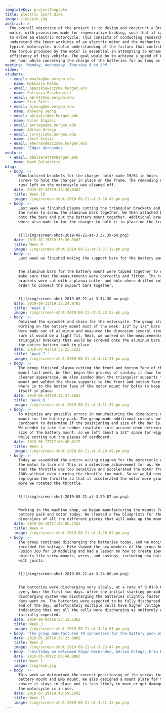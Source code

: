 ```yaml
---
templateKey: projectTemplate
title: Electric Sport Bike
image: /img/esb.jpg
abstract: >-
  The overall objective of the project is to design and construct a Brushless DC
  motor, with provisions made for regenerative braking, such that it can be used
  to drive an electric motorcycle. ​This consists of conducting research to
  understand the inner workings of an electric motor and the mechanics of a
  typical motorcycle. A solid understanding of the factors that contribute to
  the torque produced by the motor is essential in attempting to enhance the
  efficiency of this vehicle. The goal would be to achieve a speed of 80 miles
  per hour while conserving the charge of the batteries for as long as possible.
meeting: 'Monday, Wednesday, Thursday 9 to 3PM '
video: ''
students:
  - email: mmalko@me.bergen.edu
    name: Mykhailo Malko
  - email: ppaszkiewicz@me.bergen.edu
    name: Patrycja Paszkiewicz
  - email: ebrett@me.bergen.edu
    name: Erin Brett
  - email: ajeong@me.bergen.edu
    name: Ahyeong Jeong
  - email: uelqaisi@me.bergen.edu
    name: Uslan Elqaisi
  - email: aortega@me.bergen.edu
    name: Adrian Ortega
  - email: jsrejic@me.bergen.edu
    name: Jemil Srejic
  - email: ehernandez12@me.bergen.edu
    name: 'Edgar Hernandez '
mentors:
  - email: mbalzarette@bergen.edu
    name: Mark Balzarette
blog:
  - body: >-
      Manufactured brackets for the charger hold/ made 19/64 in holes for m6
      screws to hold the charger in place on the frame. The remanding debris and
      rust left on the motorcycle was cleaned off.
    date: 2019-07-22T19:38:30.636Z
    title: Week 10
    image: /img/screen-shot-2019-08-21-at-3.39.45-pm.png
  - body: >-
      Last week we finished plasma cutting the triangular brackets and drilling
      the holes to screw the aluminum bars together. We then attached brackets
      onto the bars and put the battery mount together. Additional brackets
      where also made to for the charger to hold it in place on the frame.


      ![](/img/screen-shot-2019-08-21-at-3.37.39-pm.png)
    date: 2019-07-15T19:35:36.898Z
    title: Week 9
    image: /img/screen-shot-2019-08-21-at-3.37.12-pm.png
  - body: >-
      Last week we finished making the support bars for the battery pack


      The aluminum bars for the battery mount were tapped together to once again
      make sure that the measurements were correctly and fitted. The triangular
      brackets were cut with a plasma cutter and hole where drilled into them in
      order to connect the support bars together.


      ![](/img/screen-shot-2019-08-21-at-3.34.38-pm.png)
    date: 2019-08-21T19:33:24.978Z
    title: 'Week 8 '
    image: /img/screen-shot-2019-08-21-at-3.33.55-pm.png
  - body: >-
      Obtained the sprocket and chain for the motorcycle. The group started
      working on the battery mount most of the week. 1/2" by 1/2" bars mounts
      were made out of aluminum and measured the dimension several times to make
      sure it would be a tight fit. Next, we worked on the measurements of the
      triangular brackets that would be screwed onto the aluminum bars to hold
      the entire battery pack in place.
    date: 2019-07-01T19:32:25.522Z
    title: 'Week 7 '
    image: /img/screen-shot-2019-08-21-at-3.32.41-pm.png
  - body: >-
      The group finished plasma cutting the front and bottom face of the motor
      mount last week. We then began the process of sanding it down for a
      cleaner appearance. We also sanded down the triangular supports for the
      mount and welded the those supports to the front and bottom face. Holes
      where in to the bottom face of the motor mount for bolts to keep the motor
      itself in place.
    date: 2019-06-24T19:31:27.568Z
    title: 'Week 6 '
    image: /img/screen-shot-2019-08-21-at-3.31.39-pm.png
  - body: >-
      To minimize any possible errors in manufacturing the dimensions of the
      mount for the battery pack. The group made additional cutouts out of
      cardboard to determine if the positioning and size of the bar is accurate.
      We needed to take the rubber insulator into account when determining the
      size of the battery mount, so we left about a 1/2" space for wiggle room
      while cutting out the pieces of cardboard.
    date: 2019-06-17T17:03:46.017Z
    title: Week 5
    image: /img/screen-shot-2019-08-21-at-3.29.49-pm.png
  - body: >-
      Today we assembled the entire wiring diagram for the motorcycle and got
      the motor to turn on! This is a milestone achievement for us. We noticed
      that the throttle was too sensitive and accelerated the motor from 0% to
      100% without even turning the throttle too much. So we would need to
      reprogram the throttle so that it accelerated the motor more gradually the
      more we rotated the throttle. 


      ![](/img/screen-shot-2019-08-21-at-3.29.07-pm.png)


      Working in the machine shop, we began manufacturing the mounts for the
      battery pack and motor today. We created a few blueprints for the exact
      dimensions of all the different pieces that will make up the mount.
    date: 2019-06-10T17:02:00.735Z
    title: Week 4
    image: /img/screen-shot-2019-08-21-at-3.28.09-pm.png
  - body: >-
      The group continued discharging the batteries today, and we monitored and
      recorded the voltage. Mike showed the new members of the group how to use
      Fusion 360 for 3D modeling and had a lesson on how to create specific
      objects like screw mounts, wires, and casings, including new battery pack
      with joints.


      ![](/img/screen-shot-2019-08-21-at-3.24.06-pm.png)


      The batteries were discharging very slowly, at a rate of 0.01-0.015 volts
      every hour the first two days. After the initial starting period, the
      discharging system was discharging the batteries slightly faster as the
      days went on. The batteries were expected to be fully discharged by the
      end of the day, unfortunately multiple cells have higher voltage
      indicating that not all the cells were discharging as uniformly as we
      initially expected.
    date: 2019-06-03T16:57:12.536Z
    title: Week 3
    image: /img/screen-shot-2019-08-21-at-3.24.01-pm.png
  - body: "The group manufactured 40 connecters for the battery pack out of a large copper sheet. Upon completion of connecting all the cells together, we noticed that we had two damaged cells. Upon realization of this, we decided to take apart the battery pack and replace the two damaged cells. \r\n\n![](/img/screen-shot-2019-08-21-at-3.23.52-pm.png)\n\nWe replaced the two damaged cells with two undamaged but dead cells. For the sake of safety and consistency, we decided to charge the two dead batteries first so that all the cells in the battery pack are at the same level of charge. After charging the two batteries, we re-wired the battery pack so that it would be discharged using the heating element. We connected the batteries to the heating element of placed the heating element in a bucket of cold water and waited until the batteries dropped in voltage over the course of the next few days. As the batteries discharged, we began making cardboard cutouts of the mounts for the batteries and motor. This helps us visualize and determine exactly how we plan on mounting everything onto the motorcycle frame.  Also, a small Arduino circuit with turn LEDs was created.\n\n![](/img/screen-shot-2019-08-21-at-3.21.35-pm.png)\n\nThe cardboard cutouts were finished today and this provided a better understanding of the ideal dimensions for the mount. The battery discharging circuit was also checked, at 6.6V it was drawing 15.7A (about 100W of power)."
    date: 2019-05-28T16:37:23.080Z
    title: Week 2
    image: /img/screen-shot-2019-08-21-at-3.23.47-pm.png
  - body: "\n\nToday we welcomed Edgar Hernandez, Adrian Ortega, Erin Brett and Ben Wenberg to the project. The new group members were introduced to the motorcycle and we discussed the plans for the summer as a group. We took the initiative to clean up the motorcycle a bit and cleaned the rust off the breaks, checked inside the pistons for water damage, and put the suspension back in. Because each one of our schedules differ, we have decided that two - three people will be working together on a specific task in order to increase the amount of work being done to complete the project. Fortunately, the size of our group has doubled since last semester and we are expecting more progress to be done on the project throughout the summer.\n\n![](/img/screen-shot-2019-08-21-at-3.16.55-pm.png)\n\nA safety kill switch was purchased along with fully insulated quick-disconnect terminals, steel pipe flange and a grip throttle in order to connect the general circuit. We are currently looking for a set of tires, a chain, and a sprocket for the motorcycle, however the group is currently thinking to manufacture a custom sprocket. The battery was disassembled in order to discharge the battery cells for safety reasons. The heating element was tested with motor connected in series with it. Did not heat up the heating element. However, connecting the heating element by itself to the batteries (2S-1P, 6.6V) heated it up very quickly. It was decided to connect cells 2S-24P for discharge. 6.6V was tested, and the calculations show that the pack will be discharged in 32 hours. 9 hours a day, for three and a half days.\n\n![](/img/screen-shot-2019-08-21-at-3.19.00-pm.png)\n\nThe throttle that was purchased arrived with a couple manufacturing defects. The throttle was jamming and the wires were not extruded from the correct spot. To overcome this issue, we cut out a small hole were the wires would be pulled through and covered them with electrical tape to enable the throttle to move properly. The next thing we covered today was assembling and testing the discharging circuit. Calculations were also revised and it was found that at 10kW power usage the motor will be able to accelerate the motorcycle up to 27.5 m/s (61 mph).\r\n\n![](/img/screen-shot-2019-08-21-at-3.19.55-pm.png)\n\n \rToday we managed to complete the circuit connecting the motor to the controller. To construct the discharging unit, we cut holes in plywood for the Flange and was later mounted.  The discharging circuit was also completed and the group is working on a graph to track and display the voltage of the battery."
    date: 2019-05-20T22:06:44.880Z
    title: Week 1
    image: /img/esb.jpg
  - body: >-
      This week we determined the correct positioning of the screws for the
      battery mount and BMS mount. We also designed a mount plate for the BMS to
      ensure it stays in place and is less likely to move or get damaged while
      the motorcycle is in use.
    date: 2019-07-29T19:40:59.259Z
    title: Week 11
    image: /img/screen-shot-2019-08-21-at-3.41.15-pm.png
---
```


